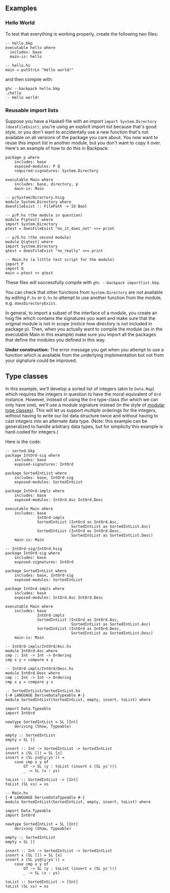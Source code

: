 ## Examples

### Hello World


To test that everything is working properly, create the following two files:

```wiki
-- hello.bkp
executable hello where
  includes: base
  main-is: hello

-- hello.hs
main = putStrLn "Hello world!"
```


and then compile with:

```wiki
ghc --backpack hello.bkp
./hello
-- Hello world!
```

### Reusable import lists


Suppose you have a Haskell file with an import `import System.Directory (doesFileExist)`; you're using an explicit import list because that's good style, or you don't want to accidentally use a new function that's not available on all versions of the package you care about.  You now want to reuse this import list in another module, but you don't want to copy it over. Here's an example of how to do this in Backpack:

```wiki
package p where
    includes: base
    exposed-modules: P Q
    required-signatures: System.Directory

executable Main where
    includes: base, directory, p
    main-is: Main

-- p/System/Directory.hsig
module System.Directory where
doesFileExist :: FilePath -> IO Bool

-- p/P.hs (the module in question)
module P(ptest) where
import System.Directory
ptest = doesFileExist "no_it_does_not" >>= print

-- p/Q.hs (the second module)
module Q(qtest) where
import System.Directory
qtest = doesFileExist "no_really" >>= print

-- Main.hs (a little test script for the module)
import P
import Q
main = ptest >> qtest
```


These files will successfully compile with `ghc --backpack importlist.bkp`.


You can check that other functions from `System.Directory` are not available by editing `P.hs` or `Q.hs` to attempt to use another function from the module, e.g. `doesDirectoryExist`.


In general, to import a subset of the interface of a module, you create an hsig file which contains the signatures you want and make sure that the original module is not in scope (notice how directory is not included in package p). Then, when you actually want to compile the module (as in the executable Main in this example) make sure you import all the packages that define the modules you defined in this way. 

**Under construction:** The error message you get when you attempt to use a function which is available from the underlying implementation but not from your signature could be improved.

## Type classes


In this example, we'll develop a sorted list of integers (akin to `Data.Map`) which requires the integers in question to have the moral equivalent of `Ord` instance. However, instead of using the `Ord` type-class (for which we can only have one), we'll use a module signature instead (in the style of [ modular type classes](http://www.mpi-sws.org/~dreyer/papers/mtc/main-long.pdf)). This will let us support multiple orderings for the integers, without having to write our list data structure twice and without having to cast integers into an alternate data type. (Note: this example can be generalized to handle arbitrary data types, but for simplicity this example is hard-coded for integers.)


Here is the code:

```wiki
-- sorted.bkp
package IntOrd-sig where  
    includes: base  
    exposed-signatures: IntOrd  
  
package SortedIntList where  
    includes: base, IntOrd-sig  
    exposed-modules: SortedIntList  
  
package IntOrd-impls where  
    includes: base  
    exposed-modules: IntOrd.Asc IntOrd.Desc  
  
executable Main where  
    includes: base  
              IntOrd-impls  
              SortedIntList (IntOrd as IntOrd.Asc,  
                             SortedIntList as SortedIntList.Asc)  
              SortedIntList (IntOrd as IntOrd.Desc,  
                             SortedIntList as SortedIntList.Desc)  
    main-is: Main

-- IntOrd-sig/IntOrd.hsig
package IntOrd-sig where  
    includes: base  
    exposed-signatures: IntOrd  
  
package SortedIntList where  
    includes: base, IntOrd-sig  
    exposed-modules: SortedIntList  
  
package IntOrd-impls where  
    includes: base  
    exposed-modules: IntOrd.Asc IntOrd.Desc  
  
executable Main where  
    includes: base  
              IntOrd-impls  
              SortedIntList (IntOrd as IntOrd.Asc,  
                             SortedIntList as SortedIntList.Asc)  
              SortedIntList (IntOrd as IntOrd.Desc,  
                             SortedIntList as SortedIntList.Desc)  
    main-is: Main

-- IntOrd-impls/IntOrd/Asc.hs
module IntOrd.Asc where
cmp :: Int -> Int -> Ordering  
cmp x y = compare x y

-- IntOrd-impls/IntOrd/Desc.hs
module IntOrd.Desc where
cmp :: Int -> Int -> Ordering
cmp x y = compare y x

-- SortedIntList/SortedIntList.hs
{-# LANGUAGE DeriveDataTypeable #-}
module SortedIntList(SortedIntList, empty, insert, toList) where

import Data.Typeable
import IntOrd

newtype SortedIntList = SL [Int]
    deriving (Show, Typeable)
 
empty :: SortedIntList
empty = SL []

insert :: Int -> SortedIntList -> SortedIntList
insert x (SL []) = SL [x]
insert x (SL ys@(y:ys')) =
    case cmp x y of
        GT -> SL (y : toList (insert x (SL ys')))
        _ -> SL (x : ys)

toList :: SortedIntList -> [Int]
toList (SL xs) = xs

-- Main.hs
{-# LANGUAGE DeriveDataTypeable #-}
module SortedIntList(SortedIntList, empty, insert, toList) where

import Data.Typeable
import IntOrd

newtype SortedIntList = SL [Int]
    deriving (Show, Typeable)
 
empty :: SortedIntList
empty = SL []

insert :: Int -> SortedIntList -> SortedIntList
insert x (SL []) = SL [x]
insert x (SL ys@(y:ys')) =
    case cmp x y of
        GT -> SL (y : toList (insert x (SL ys')))
        _ -> SL (x : ys)

toList :: SortedIntList -> [Int]
toList (SL xs) = xs
```
